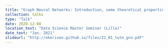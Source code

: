 ```yaml
---
title: "Graph Neural Networks: Introduction, some theoretical properties"
collection: talks
type: "Talk"
date: 2020-12-08
location_text: "Data Science Master Seminar (Lille)"
date_text: "Jan. 2021"
slideurl: "http://nkeriven.github.io/files/21_01_tuto_gnn.pdf"
---
```

